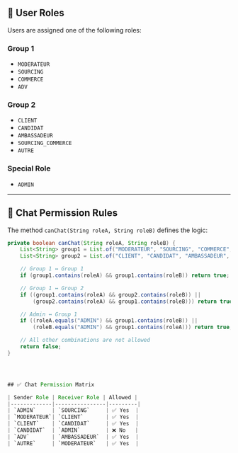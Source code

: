 ## 👥 User Roles

Users are assigned one of the following roles:

### Group 1
- `MODERATEUR`
- `SOURCING`
- `COMMERCE`
- `ADV`

### Group 2
- `CLIENT`
- `CANDIDAT`
- `AMBASSADEUR`
- `SOURCING_COMMERCE`
- `AUTRE`

### Special Role
- `ADMIN`

---

## 🔐 Chat Permission Rules

The method `canChat(String roleA, String roleB)` defines the logic:

```java
private boolean canChat(String roleA, String roleB) {
    List<String> group1 = List.of("MODERATEUR", "SOURCING", "COMMERCE", "ADV");
    List<String> group2 = List.of("CLIENT", "CANDIDAT", "AMBASSADEUR", "SOURCING_COMMERCE", "AUTRE");

    // Group 1 ↔ Group 1
    if (group1.contains(roleA) && group1.contains(roleB)) return true;

    // Group 1 ↔ Group 2
    if ((group1.contains(roleA) && group2.contains(roleB)) ||
        (group2.contains(roleA) && group1.contains(roleB))) return true;

    // Admin ↔ Group 1
    if ((roleA.equals("ADMIN") && group1.contains(roleB)) ||
        (roleB.equals("ADMIN") && group1.contains(roleA))) return true;

    // All other combinations are not allowed
    return false;
}




## ✅ Chat Permission Matrix

| Sender Role | Receiver Role | Allowed |
|-------------|----------------|---------|
| `ADMIN`     | `SOURCING`     | ✅ Yes  |
| `MODERATEUR`| `CLIENT`       | ✅ Yes  |
| `CLIENT`    | `CANDIDAT`     | ✅ Yes  |
| `CANDIDAT`  | `ADMIN`        | ❌ No   |
| `ADV`       | `AMBASSADEUR`  | ✅ Yes  |
| `AUTRE`     | `MODERATEUR`   | ✅ Yes  |
